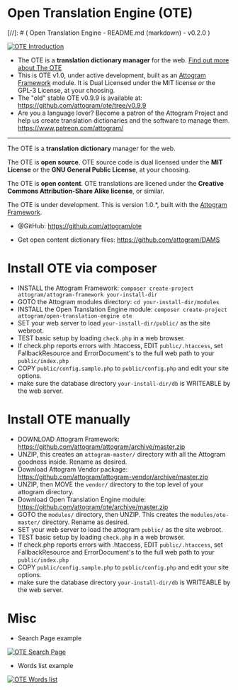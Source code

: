 Open Translation Engine (OTE)
===
[//]: # ( Open Translation Engine - README.md (markdown) - v0.2.0 )

[![OTE Introduction](https://raw.githubusercontent.com/attogram/ote-docs/master/screenshots/OTE.intro.small.png "OTE Homepage")](https://raw.githubusercontent.com/attogram/ote-docs/master/screenshots/OTE.intro.png)

* The OTE is a **translation dictionary manager** for the web. [Find out more about The OTE](ote/actions/about.md)
* This is OTE v1.0, under active development, built as an [Attogram Framework](https://github.com/attogram/attogram) module.  It is Dual Licensed under the MIT license *or* the GPL-3 License, at your choosing.
* The "old" stable OTE v0.9.9 is available at: https://github.com/attogram/ote/tree/v0.9.9
* Are you a language lover?  Become a patron of the Attogram Project and help us create translation dictionaries and the software to manage them. https://www.patreon.com/attogram/

------

The OTE is a **translation dictionary** manager for the web.

The OTE is **open source**.  OTE source code is dual licensed under the
**MIT License** or the **GNU General Public License**,
at your choosing.

The OTE is **open content**. OTE translations are licened under the
**Creative Commons Attribution-Share Alike license**, or similar.

The OTE is under development.  This is version 1.0.*, built with the [Attogram Framework](https://github.com/attogram/attogram).

* @GitHub: https://github.com/attogram/ote

* Get open content dictionary files: https://github.com/attogram/DAMS



Install OTE via composer
===
* INSTALL the Attogram Framework: `composer create-project attogram/attogram-framework your-install-dir`
* GOTO the Attogram modules directory: `cd your-install-dir/modules`
* INSTALL the Open Translation Engine module: `composer create-project attogram/open-translation-engine ote`
* SET your web server to load `your-install-dir/public/` as the site webroot.
* TEST basic setup by loading `check.php` in a web browser.   
* If check.php reports errors with .htaccess, EDIT `public/.htaccess`, set FallbackResource and ErrorDocument's to the full web path to your `public/index.php`
* COPY `public/config.sample.php` to `public/config.php` and edit your site options.
* make sure the database directory `your-install-dir/db` is WRITEABLE by the web server.

Install OTE manually
===
* DOWNLOAD Attogram Framework: https://github.com/attogram/attogram/archive/master.zip
* UNZIP, this creates an `attogram-master/` directory with all the Attogram goodness inside.  Rename as desired.
* Download Attogram Vendor package: https://github.com/attogram/attogram-vendor/archive/master.zip
* UNZIP, then MOVE the `vendor/` directory to the top level of your attogram directory.
* Download Open Translation Engine module:  https://github.com/attogram/ote/archive/master.zip
* GOTO the `modules/` directory, then UNZIP. This creates the `modules/ote-master/` directory.  Rename as desired.
* SET your web server to load the attogram `public/` as the site webroot.
* TEST basic setup by loading `check.php` in a web browser.   
* If check.php reports errors with .htaccess, EDIT `public/.htaccess`, set FallbackResource and ErrorDocument's to the full web path to your `public/index.php`
* COPY `public/config.sample.php` to `public/config.php` and edit your site options.
* make sure the database directory `your-install-dir/db` is WRITEABLE by the web server.

Misc
===
* Search Page example

[![OTE Search Page](https://raw.githubusercontent.com/attogram/ote-docs/master/screenshots/OTE.search.small.png "OTE Homepage")](https://raw.githubusercontent.com/attogram/ote-docs/master/screenshots/OTE.search.png)

* Words list example

[![OTE Words list](https://raw.githubusercontent.com/attogram/ote-docs/master/screenshots/OTE.words.small.png "OTE Homepage")](https://raw.githubusercontent.com/attogram/ote-docs/master/screenshots/OTE.words.png)
